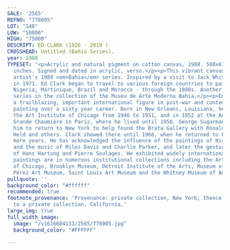 ```yaml
---
SALE: '2565'
REFNO: "778005"
LOT: "148"
LOW: "50000"
HIGH: "75000"
DESCRIPT: ED CLARK (1926 - 2019 )
CROSSHEAD: Untitled (Bahia Series).
year: 1988
TYPESET: "<p>Acrylic and natural pigment on cotton canvas, 1988. 508x610 mm; 20x24
  inches. Signed and dated in acrylic, verso.</p><p>This vibrant canvas is from the
  artist's 1988 <em>Bahia</em> series. Inspired by a visit to Jack Whitten in Crete
  in 1971, Ed Clark began to travel to various foreign countries to paint - including
  Nigeria, Martinique, Brazil and Morocco - through the 1980s. Another work from this
  series in the collection of the Museu de Arte Moderna Bahia.</p><p>Ed Clark was
  a trailblazing, important international figure in post-war and contemporary abstract
  painting over a sixty year career. Born in New Orleans, Louisiana, he studied at
  the Art Institute of Chicago from 1946 to 1951, and in 1952 at the Academy de la
  Grande Chaumière in Paris, where he lived until 1958. George Sugarman then persuaded
  him to return to New York to help found the Brata Gallery with Ronald Bladen, Al
  Held and others. Clark showed there until 1966, when he returned to France for three
  more years. He has acknowledged the influence of the paintings of Nicolas de Stael
  and the music of Miles Davis and Charlie Parker, and later the gestural abstractions
  of Hans Hartung and Pierre Soulages. He exhibited widely internationally and his
  paintings are in numerous institutional collections including the Art Institute
  of Chicago, Brooklyn Museum, Detroit Institute of the Arts, Museum of Modern Art,
  Pérez Art Museum, Saint Louis Art Museum and the Whitney Museum of American Art.</p>"
pullquote: ''
background_color: "#ffffff"
recommended: true
footnote_provenance: 'Provenance: private collection, New York; thence by descent
  to a private collection, California.'
large_img: true
full_width_image:
  image: "/v1616604133/2565/778005.jpg"
  background_color: "#FFFFFF"

---
```


